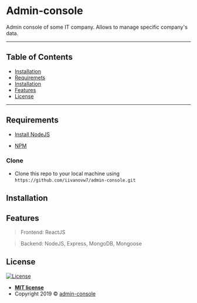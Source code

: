 # Admin-console

Admin console of some IT company. Allows to manage specific company's data.




---

## Table of Contents


- [Installation](#installation)
- [Requiremets](#requirements)
- [Installation](#installation)
- [Features](#features)
- [License](#license)

---






## Requirements

- [Install NodeJS](https://nodejs.org/en/) 

- [NPM](https://www.npmjs.com/get-npm)


### Clone

- Clone this repo to your local machine using `https://github.com/iivanovw7/admin-console.git`

## Installation



## Features

> Frontend: ReactJS 

> Backend: NodeJS, Express, MongoDB, Mongoose  

## License

[![License](http://img.shields.io/:license-mit-blue.svg?style=flat-square)](http://badges.mit-license.org)

- **[MIT license](http://opensource.org/licenses/mit-license.php)**
- Copyright 2019 © <a href="/" target="_blank">admin-console</a>


